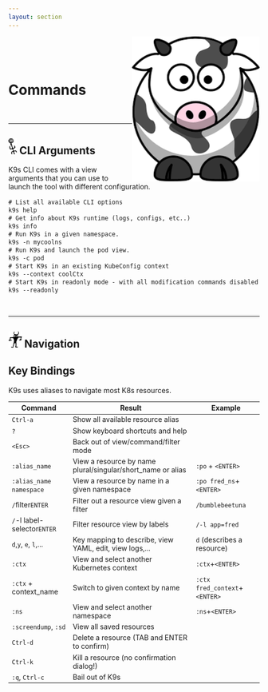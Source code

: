```yaml
---
layout: section
---
```


[<img src="/assets/sections/cow.png" align="right" width="256" height="auto"/>](/)

<br/>
<br/>
<br/>

# Commands

<br/>

---
## <img src="/assets/sections/overview.png" width="auto" height="32"/> CLI Arguments

K9s CLI comes with a view arguments that you can use to launch the tool with different configuration.

```shell
# List all available CLI options
k9s help
# Get info about K9s runtime (logs, configs, etc..)
k9s info
# Run K9s in a given namespace.
k9s -n mycoolns
# Run K9s and launch the pod view.
k9s -c pod
# Start K9s in an existing KubeConfig context
k9s --context coolCtx
# Start K9s in readonly mode - with all modification commands disabled
k9s --readonly
```

<br/>

---
## <img src="/assets/sections/examples.png" width="auto" height="32"/> Navigation

## Key Bindings

K9s uses aliases to navigate most K8s resources.

| Command                     | Result                                                      | Example                       |
| --------------------------- | ----------------------------------------------------------- | ----------------------------- |
| `Ctrl-a`                    | Show all available resource alias                           |                               |
| `?`                         | Show keyboard shortcuts and help                            |                               |
| `<Esc>`                     | Back out of view/command/filter mode                        |                               |
| `:alias_name`               | View a resource by name plural/singular/short_name or alias | `:po` + `<ENTER>`             |
| `:alias_name namespace`     | View a resource by name in a given namespace                | `:po fred_ns`+`<ENTER>`       |
| `/`filter`ENTER`            | Filter out a resource view given a filter                   | `/bumblebeetuna`              |
| `/`-l label-selector`ENTER` | Filter resource view by labels                              | `/-l app=fred`                |
| `d`,`y`, `e`, `l`,...       | Key mapping to describe, view YAML, edit, view logs,...     | `d` (describes a resource)    |
| `:ctx`                      | View and select another Kubernetes context                  | `:ctx`+`<ENTER>`              |
| `:ctx` + context_name       | Switch to given context by name                             | `:ctx fred_context`+`<ENTER>` |
| `:ns`                       | View and select another namespace                           | `:ns`+`<ENTER>`               |
| `:screendump`, `:sd`        | View all saved resources                                    |                               |
| `Ctrl-d`                    | Delete a resource (TAB and ENTER to confirm)                |                               |
| `Ctrl-k`                    | Kill a resource (no confirmation dialog!)                   |                               |
| `:q`, `Ctrl-c`              | Bail out of K9s                                             |                               |
